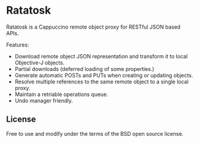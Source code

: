 Ratatosk
========

Ratatosk is a Cappuccino remote object proxy for RESTful JSON based APIs.

Features:
 * Download remote object JSON representation and transform it to local Objective-J objects.
 * Partial downloads (deferred loading of some properties.)
 * Generate automatic POSTs and PUTs when creating or updating objects.
 * Resolve multiple references to the same remote object to a single local proxy.
 * Maintain a retriable operations queue.
 * Undo manager friendly.

## License ##

Free to use and modify under the terms of the BSD open source license.

